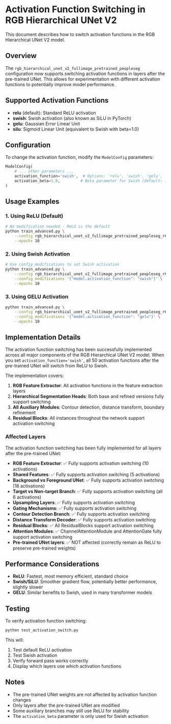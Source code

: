 # Activation Function Switching in RGB Hierarchical UNet V2

This document describes how to switch activation functions in the RGB Hierarchical UNet V2 model.

## Overview

The `rgb_hierarchical_unet_v2_fullimage_pretrained_peopleseg` configuration now supports switching activation functions in layers after the pre-trained UNet. This allows for experimentation with different activation functions to potentially improve model performance.

## Supported Activation Functions

- **relu** (default): Standard ReLU activation
- **swish**: Swish activation (also known as SiLU in PyTorch)
- **gelu**: Gaussian Error Linear Unit
- **silu**: Sigmoid Linear Unit (equivalent to Swish with beta=1.0)

## Configuration

To change the activation function, modify the `ModelConfig` parameters:

```python
ModelConfig(
    # ... other parameters ...
    activation_function='swish',  # Options: 'relu', 'swish', 'gelu', 'silu'
    activation_beta=1.0,         # Beta parameter for Swish (default: 1.0)
)
```

## Usage Examples

### 1. Using ReLU (Default)

```bash
# No modification needed - ReLU is the default
python train_advanced.py \
    --config rgb_hierarchical_unet_v2_fullimage_pretrained_peopleseg_r64x48m64x48_disttrans_contdet_baware \
    --epochs 10
```

### 2. Using Swish Activation

```bash
# Use config_modifications to set Swish activation
python train_advanced.py \
    --config rgb_hierarchical_unet_v2_fullimage_pretrained_peopleseg_r64x48m64x48_disttrans_contdet_baware \
    --config_modifications '{"model.activation_function": "swish"}' \
    --epochs 10
```

### 3. Using GELU Activation

```bash
python train_advanced.py \
    --config rgb_hierarchical_unet_v2_fullimage_pretrained_peopleseg_r64x48m64x48_disttrans_contdet_baware \
    --config_modifications '{"model.activation_function": "gelu"}' \
    --epochs 10
```

## Implementation Details

The activation function switching has been successfully implemented across all major components of the RGB Hierarchical UNet V2 model. When you set `activation_function='swish'`, all 50 activation functions after the pre-trained UNet will switch from ReLU to Swish.

The implementation covers:
1. **RGB Feature Extractor**: All activation functions in the feature extraction layers
2. **Hierarchical Segmentation Heads**: Both base and refined versions fully support switching
3. **All Auxiliary Modules**: Contour detection, distance transform, boundary refinement
4. **Residual Blocks**: All instances throughout the network support activation switching

### Affected Layers

The activation function switching has been fully implemented for all layers after the pre-trained UNet:

- **RGB Feature Extractor**: ✅ Fully supports activation switching (10 activations)
- **Shared Features**: ✅ Fully supports activation switching (5 activations)
- **Background vs Foreground UNet**: ✅ Fully supports activation switching (18 activations)
- **Target vs Non-target Branch**: ✅ Fully supports activation switching (all 6 activations)
- **Upsampling Layers**: ✅ Fully supports activation switching
- **Gating Mechanisms**: ✅ Fully supports activation switching
- **Contour Detection Branch**: ✅ Fully supports activation switching
- **Distance Transform Decoder**: ✅ Fully supports activation switching
- **Residual Blocks**: ✅ All ResidualBlocks support activation switching
- **Attention Modules**: ✅ ChannelAttentionModule and AttentionGate fully support activation switching
- **Pre-trained UNet layers**: ✅ NOT affected (correctly remain as ReLU to preserve pre-trained weights)

## Performance Considerations

- **ReLU**: Fastest, most memory efficient, standard choice
- **Swish/SiLU**: Smoother gradient flow, potentially better performance, slightly slower
- **GELU**: Similar benefits to Swish, used in many transformer models

## Testing

To verify activation function switching:

```bash
python test_activation_switch.py
```

This will:
1. Test default ReLU activation
2. Test Swish activation
3. Verify forward pass works correctly
4. Display which layers use which activation functions

## Notes

- The pre-trained UNet weights are not affected by activation function changes
- Only layers after the pre-trained UNet are modified
- Some auxiliary branches may still use ReLU for stability
- The `activation_beta` parameter is only used for Swish activation